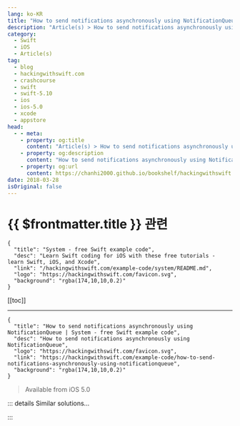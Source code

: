 ```yaml
---
lang: ko-KR
title: "How to send notifications asynchronously using NotificationQueue"
description: "Article(s) > How to send notifications asynchronously using NotificationQueue"
category:
  - Swift
  - iOS
  - Article(s)
tag: 
  - blog
  - hackingwithswift.com
  - crashcourse
  - swift
  - swift-5.10
  - ios
  - ios-5.0
  - xcode
  - appstore
head:
  - - meta:
    - property: og:title
      content: "Article(s) > How to send notifications asynchronously using NotificationQueue"
    - property: og:description
      content: "How to send notifications asynchronously using NotificationQueue"
    - property: og:url
      content: https://chanhi2000.github.io/bookshelf/hackingwithswift.com/example-code/how-to-send-notifications-asynchronously-using-notificationqueue.html
date: 2018-03-28
isOriginal: false
---
```


# {{ $frontmatter.title }} 관련

```component VPCard
{
  "title": "System - free Swift example code",
  "desc": "Learn Swift coding for iOS with these free tutorials - learn Swift, iOS, and Xcode",
  "link": "/hackingwithswift.com/example-code/system/README.md",
  "logo": "https://hackingwithswift.com/favicon.svg",
  "background": "rgba(174,10,10,0.2)"
}
```

[[toc]]

---

```component VPCard
{
  "title": "How to send notifications asynchronously using NotificationQueue | System - free Swift example code",
  "desc": "How to send notifications asynchronously using NotificationQueue",
  "logo": "https://hackingwithswift.com/favicon.svg",
  "link": "https://hackingwithswift.com/example-code/how-to-send-notifications-asynchronously-using-notificationqueue",
  "background": "rgba(174,10,10,0.2)"
}
```

> Available from iOS 5.0

<!-- TODO: 작성 -->

<!-- 
Any notifications posted using NotificationCenter are delivered *synchronously*, which means all observers get notified simultaneously and execute all their code before control gets passed back to the the poster of the notification.

While that’s often what you want, sometimes it can be problematic because processing repeated notifications during busy periods can slow your app down. Fortunately, Apple gives us an alternative in the shape of `NotificationQueue`: an asynchronous system that queues up notifications at different urgencies, and can even coalesce similar messages to avoid repetition.

You can try it out using this code:

```swift
let notification = Notification(name: Notification.Name("MyValueChanged"))
NotificationQueue.default.enqueue(notification, postingStyle: .whenIdle, coalesceMask: .none, forModes: nil)
```

That will enqueue the “MyValueChanged” notification to be delivered when your app is idle, and without coalescing. You can also use `.asap` for your posting style to deliver in the next run loop, and `.now`, which will cause the notification to be delivered synchronously.

The reason the `.now` posting style is important is because of the ability of `NotificationQueue` to *coalesce* notifications - i.e., join them together. If you specify `.onName` for the `coalesceMask` property it will automatically merge any notifications of the same name, which stops observers being overloaded by repeated notifications.

-->

::: details Similar solutions…

<!--
/example-code/system/how-to-run-code-asynchronously-using-gcd-async">How to run code asynchronously using GCD async() 
/quick-start/swiftui/how-to-send-state-updates-manually-using-objectwillchange">How to send state updates manually using objectWillChange 
/example-code/uikit/how-to-send-an-email">How to send an email 
/example-code/uikit/why-can-i-not-register-for-push-notifications">Why can I not register for push notifications? 
/example-code/system/how-to-group-user-notifications-using-threadidentifier-and-summaryargument">How to group user notifications using threadIdentifier and summaryArgument</a>
-->

:::

